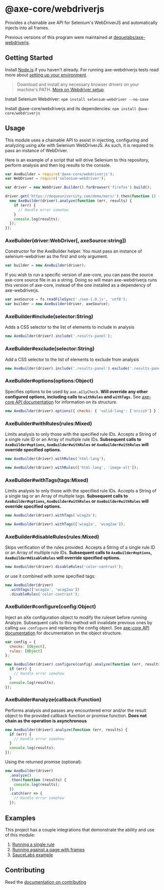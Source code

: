 # @axe-core/webdriverjs

Provides a chainable axe API for Selenium's WebDriverJS and automatically injects into all frames.

Previous versions of this program were maintained at [dequelabs/axe-webdriverjs](https://github.com/dequelabs/axe-webdriverjs).

## Getting Started

Install [Node.js](https://docs.npmjs.com/getting-started/installing-node) if you haven't already. For running axe-webdriverjs tests read more about [setting up your environment](CONTRIBUTING.md).

> Download and install any necessary browser drivers on your machine's PATH. [More on Webdriver setup](https://seleniumhq.github.io/docs/wd.html).

Install Selenium Webdriver: `npm install selenium-webdriver --no-save`

Install @axe-core/webdriverjs and its dependencies: `npm install @axe-core/webdriverjs`

## Usage

This module uses a chainable API to assist in injecting, configuring and analyzing using aXe with Selenium WebDriverJS. As such, it is required to pass an instance of WebDriver.

Here is an example of a script that will drive Selenium to this repository, perform analysis and then log results to the console.

```javascript
var AxeBuilder = require('@axe-core/webdriverjs');
var WebDriver = require('selenium-webdriver');

var driver = new WebDriver.Builder().forBrowser('firefox').build();

driver.get('https://dequeuniversity.com/demo/mars/').then(function () {
  new AxeBuilder(driver).analyze(function (err, results) {
    if (err) {
      // Handle error somehow
    }
    console.log(results);
  });
});
```

### AxeBuilder(driver:WebDriver[, axeSource:string])

Constructor for the AxeBuilder helper. You must pass an instance of selenium-webdriver as the first and only argument.

```javascript
var builder = new AxeBuilder(driver);
```

If you wish to run a specific version of axe-core, you can pass the source axe-core source file in as a string. Doing so will mean axe-webdriverjs runs this version of axe-core, instead of the one installed as a dependency of axe-webdriverjs.

```javascript
var axeSource = fs.readFileSync('./axe-1.0.js', 'utf8');
var builder = new AxeBuilder(driver, axeSource);
```

### AxeBuilder#include(selector:String)

Adds a CSS selector to the list of elements to include in analysis

```javascript
new AxeBuilder(driver).include('.results-panel');
```

### AxeBuilder#exclude(selector:String)

Add a CSS selector to the list of elements to exclude from analysis

```javascript
new AxeBuilder(driver).include('.results-panel').exclude('.results-panel h2');
```

### AxeBuilder#options(options:Object)

Specifies options to be used by `axe.a11yCheck`. **Will override any other configured options, including calls to `withRules` and `withTags`.** See [axe-core API documentation](https://github.com/dequelabs/axe-core/blob/master/doc/API.md) for information on its structure.

```javascript
new AxeBuilder(driver).options({ checks: { 'valid-lang': ['orcish'] } });
```

### AxeBuilder#withRules(rules:Mixed)

Limits analysis to only those with the specified rule IDs. Accepts a String of a single rule ID or an Array of multiple rule IDs. **Subsequent calls to `AxeBuilder#options`, `AxeBuilder#withRules` or `AxeBuilder#withRules` will override specified options.**

```javascript
new AxeBuilder(driver).withRules('html-lang');
```

```javascript
new AxeBuilder(driver).withRules(['html-lang', 'image-alt']);
```

### AxeBuilder#withTags(tags:Mixed)

Limits analysis to only those with the specified rule IDs. Accepts a String of a single tag or an Array of multiple tags. **Subsequent calls to `AxeBuilder#options`, `AxeBuilder#withRules` or `AxeBuilder#withRules` will override specified options.**

```javascript
new AxeBuilder(driver).withTags('wcag2a');
```

```javascript
new AxeBuilder(driver).withTags(['wcag2a', 'wcag2aa']);
```

### AxeBuilder#disableRules(rules:Mixed)

Skips verification of the rules provided. Accepts a String of a single rule ID or an Array of multiple rule IDs. **Subsequent calls to `AxeBuilder#options`, `AxeBuilder#disableRules` will override specified options.**

```javascript
new AxeBuilder(driver).disableRules('color-contrast');
```

or use it combined with some specified tags:

```javascript
new AxeBuilder(driver)
  .withTags(['wcag2a', 'wcag2aa'])
  .disableRules('color-contrast');
```

### AxeBuilder#configure(config:Object)

Inject an aXe configuration object to modify the ruleset before running Analyze. Subsequent calls to this
method will invalidate previous ones by calling `axe.configure` and replacing the config object. See
[axe-core API documentation](https://github.com/dequelabs/axe-core/blob/master/doc/API.md#api-name-axeconfigure)
for documentation on the object structure.

```javascript
var config = {
  checks: [Object],
  rules: [Object]
};

new AxeBuilder(driver).configure(config).analyze(function (err, results) {
  if (err) {
    // Handle error somehow
  }
  console.log(results);
});
```

### AxeBuilder#analyze(callback:Function)

Performs analysis and passes any encountered error and/or the result object to the provided callback function or promise function. **Does not chain as the operation is asynchronous**

```javascript
new AxeBuilder(driver).analyze(function (err, results) {
  if (err) {
    // Handle error somehow
  }
  console.log(results);
});
```

Using the returned promise (optional):

```javascript
new AxeBuilder(driver)
  .analyze()
  .then(function (results) {
    console.log(results);
  })
  .catch(err => {
    // Handle error somehow
  });
```

## Examples

This project has a couple integrations that demonstrate the ability and use of this module:

1. [Running a single rule](test/integration/doc-lang.js)
1. [Running against a page with frames](test/integration/frames.js)
1. [SauceLabs example](test/sauce/sauce.js)

## Contributing

Read the [documentation on contributing](CONTRIBUTING.md)

